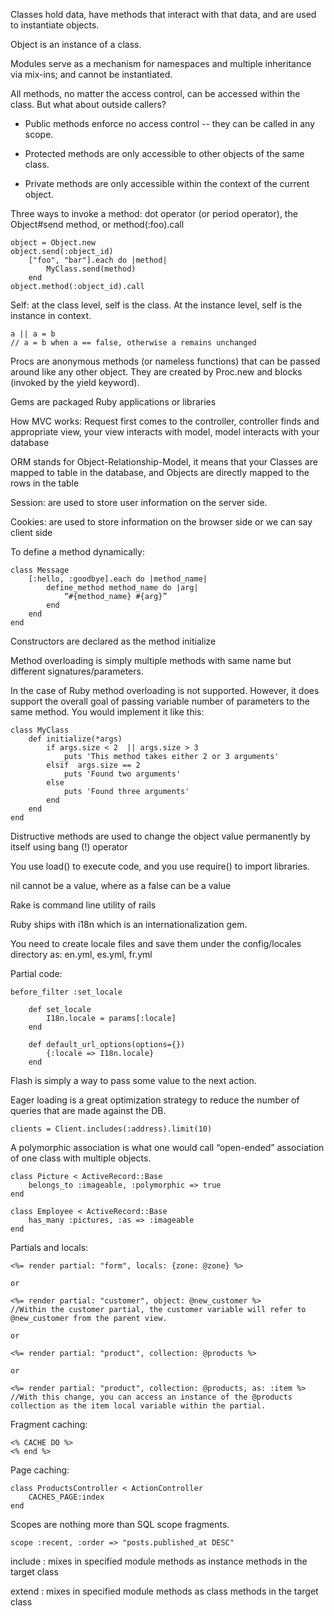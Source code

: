 Classes hold data, have methods that interact with that data, and are used to instantiate objects.

Object is an instance of a class.

Modules serve as a mechanism for namespaces and multiple inheritance via mix-ins; and cannot be instantiated.

All methods, no matter the access control, can be accessed within the class. But what about outside callers?

- Public methods enforce no access control -- they can be called in any scope.

- Protected methods are only accessible to other objects of the same class.

- Private methods are only accessible within the context of the current object.

Three ways to invoke a method:  dot operator (or period operator), the Object#send method, or method(:foo).call
	
	object = Object.new
	object.send(:object_id)
		["foo", "bar"].each do |method|
			MyClass.send(method)
		end
	object.method(:object_id).call

Self: at the class level, self is the class. At the instance level, self is the instance in context.

	a || a = b
	// a = b when a == false, otherwise a remains unchanged

Procs are anonymous methods (or nameless functions) that can be passed around like any other object. They are created by Proc.new and blocks (invoked by the yield keyword).

Gems are packaged Ruby applications or libraries

How MVC works: Request first comes to the controller, controller finds and appropriate view, your view interacts with model, model interacts with your database

ORM stands for Object-Relationship-Model, it means that your Classes are mapped to table in the database, and Objects are directly mapped to the rows in the table

Session: are used to store user information on the server side.

Cookies: are used to store information on the browser side or we can say client side

To define a method dynamically: 

	class Message
		[:hello, :goodbye].each do |method_name|
			define_method method_name do |arg|
				“#{method_name} #{arg}”
			end
		end
	end

Constructors are declared as the method initialize

Method overloading is simply multiple methods with same name but different signatures/parameters. 

In the case of Ruby method overloading is not supported. However, it does support the overall goal of passing variable number of parameters to the same method. You would implement it like this:

	class MyClass  
  		def initialize(*args)  
    		if args.size < 2  || args.size > 3  
      			puts 'This method takes either 2 or 3 arguments'  
   		 	elsif  args.size == 2  
        		puts 'Found two arguments'  
      		else  
        		puts 'Found three arguments'  
      		end  
    	end    
	end 
	
Distructive methods are used to change the object value permanently by itself using bang (!) operator

You use load() to execute code, and you use require() to import libraries.

nil cannot be a value, where as a false can be a value

Rake is command line utility of rails

Ruby ships with i18n which is an internationalization gem. 

You need to create locale files and save them under the config/locales directory as: en.yml, es.yml, fr.yml

Partial code:
	
	before_filter :set_locale

 		def set_locale
   			I18n.locale = params[:locale]
 		end

 		def default_url_options(options={})
   			{:locale => I18n.locale}
 		end
 		
Flash is simply a way to pass some value to the next action. 
 
Eager loading is a great optimization strategy to reduce the number of queries that are made against the DB.
	
	clients = Client.includes(:address).limit(10)

A polymorphic association is what one would call “open-ended” association of one class with multiple objects. 

	class Picture < ActiveRecord::Base
  		belongs_to :imageable, :polymorphic => true
	end
 
	class Employee < ActiveRecord::Base
  		has_many :pictures, :as => :imageable
	end
	
Partials and locals:
	
	<%= render partial: "form", locals: {zone: @zone} %>
	
	or
	
	<%= render partial: "customer", object: @new_customer %>
	//Within the customer partial, the customer variable will refer to @new_customer from the parent view.
	
	or 
	
	<%= render partial: "product", collection: @products %>
	
	or
	
	<%= render partial: "product", collection: @products, as: :item %>
	//With this change, you can access an instance of the @products collection as the item local variable within the partial.
	
Fragment caching:
	
	<% CACHE DO %>
	<% end %>

Page caching:

	class ProductsController < ActionController
   		CACHES_PAGE:index
   	end

Scopes are nothing more than SQL scope fragments. 

	scope :recent, :order => "posts.published_at DESC"

include : mixes in specified module methods as instance methods in the target class

extend : mixes in specified module methods as class methods in the target class